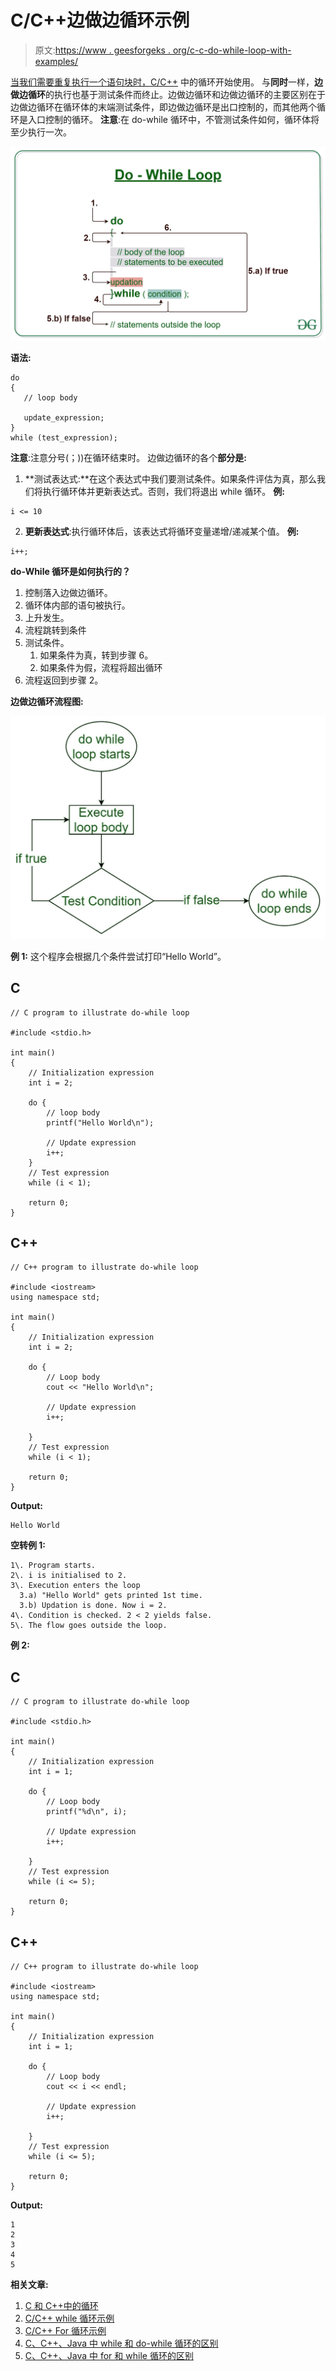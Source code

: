 # C/C++边做边循环示例

> 原文:[https://www . geesforgeks . org/c-c-do-while-loop-with-examples/](https://www.geeksforgeeks.org/c-c-do-while-loop-with-examples/)

[当我们需要重复执行一个语句块时，C/C++](https://www.geeksforgeeks.org/loops-in-c-and-cpp/) 中的循环开始使用。
与**同时**一样，**边做边循环**的执行也基于测试条件而终止。边做边循环和边做边循环的主要区别在于边做边循环在循环体的末端测试条件，即边做边循环是出口控制的，而其他两个循环是入口控制的循环。
**注意**:在 do-while 循环中，不管测试条件如何，循环体将至少执行一次。

![](img/833b66b2cafc69086aa0c81e2474c988.png)

**语法:**

```
do
{
   // loop body

   update_expression;
} 
while (test_expression);
```

**注意**:注意分号(；))在循环结束时。
边做边循环的各个**部分是:** 

1.  **测试表达式:**在这个表达式中我们要测试条件。如果条件评估为真，那么我们将执行循环体并更新表达式。否则，我们将退出 while 循环。
    **例:**

```
i <= 10
```

2.  **更新表达式**:执行循环体后，该表达式将循环变量递增/递减某个值。
    **例:**

```
i++;
```

**do-While 循环是如何执行的？**

1.  控制落入边做边循环。
2.  循环体内部的语句被执行。
3.  上升发生。
4.  流程跳转到条件
5.  测试条件。
    1.  如果条件为真，转到步骤 6。
    2.  如果条件为假，流程将超出循环
6.  流程返回到步骤 2。

**边做边循环流程图:**

![](img/438ab465b81b317b79da84ce3c2e3499.png)

**例 1:** 这个程序会根据几个条件尝试打印“Hello World”。

## C

```
// C program to illustrate do-while loop

#include <stdio.h>

int main()
{
    // Initialization expression
    int i = 2;

    do {
        // loop body
        printf("Hello World\n");

        // Update expression
        i++;
    }
    // Test expression
    while (i < 1);

    return 0;
}
```

## C++

```
// C++ program to illustrate do-while loop

#include <iostream>
using namespace std;

int main()
{
    // Initialization expression
    int i = 2;

    do {
        // Loop body
        cout << "Hello World\n";

        // Update expression
        i++;

    }
    // Test expression
    while (i < 1);

    return 0;
}
```

**Output:** 

```
Hello World
```

**空转例 1:**

```
1\. Program starts.
2\. i is initialised to 2.
3\. Execution enters the loop
  3.a) "Hello World" gets printed 1st time.
  3.b) Updation is done. Now i = 2.
4\. Condition is checked. 2 < 2 yields false.
5\. The flow goes outside the loop.
```

**例 2:**

## C

```
// C program to illustrate do-while loop

#include <stdio.h>

int main()
{
    // Initialization expression
    int i = 1;

    do {
        // Loop body
        printf("%d\n", i);

        // Update expression
        i++;

    }
    // Test expression
    while (i <= 5);

    return 0;
}
```

## C++

```
// C++ program to illustrate do-while loop

#include <iostream>
using namespace std;

int main()
{
    // Initialization expression
    int i = 1;

    do {
        // Loop body
        cout << i << endl;

        // Update expression
        i++;

    }
    // Test expression
    while (i <= 5);

    return 0;
}
```

**Output:** 

```
1
2
3
4
5
```

**相关文章:**

1.  [C 和 C++中的循环](https://www.geeksforgeeks.org/loops-in-c-and-cpp/)
2.  [C/C++ while 循环示例](https://www.geeksforgeeks.org/c-c-while-loop-with-examples/)
3.  [C/C++ For 循环示例](https://www.geeksforgeeks.org/c-c-for-loop-with-examples/)
4.  [C、C++、Java 中 while 和 do-while 循环的区别](https://www.geeksforgeeks.org/difference-between-while-and-do-while-loop-in-c-c-java/)
5.  [C、C++、Java 中 for 和 while 循环的区别](https://www.geeksforgeeks.org/difference-between-for-and-while-loop-in-c-c-java/)